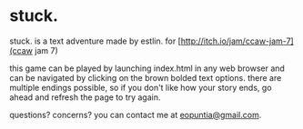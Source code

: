 # stuck.
stuck. is a text adventure made by estlin. for [http://itch.io/jam/ccaw-jam-7](ccaw jam 7)

this game can be played by launching index.html in any web browser and can be navigated by clicking on the brown bolded text options. there are multiple endings possible, so if you don't like how your story ends, go ahead and refresh the page to try again. 

questions? concerns? you can contact me at eopuntia@gmail.com. 
